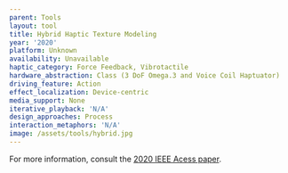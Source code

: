 ```yaml
---
parent: Tools
layout: tool
title: Hybrid Haptic Texture Modeling
year: '2020'
platform: Unknown
availability: Unavailable
haptic_category: Force Feedback, Vibrotactile
hardware_abstraction: Class (3 DoF Omega.3 and Voice Coil Haptuator)
driving_feature: Action
effect_localization: Device-centric
media_support: None
iterative_playback: 'N/A'
design_approaches: Process
interaction_metaphors: 'N/A'
image: /assets/tools/hybrid.jpg
---
```

For more information, consult the [2020 IEEE Acess paper](https://doi.org/10.1109/ACCESS.2020.3015861).
